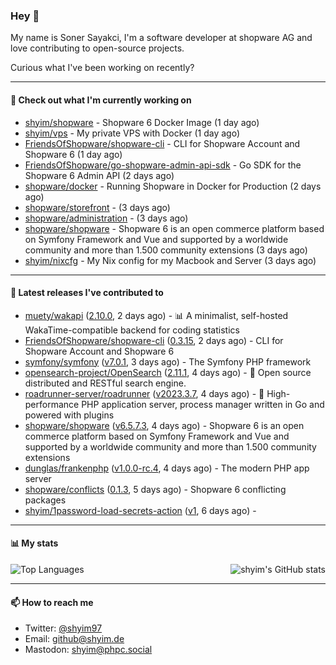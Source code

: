 ### Hey 👋

My name is Soner Sayakci, I'm a software developer at shopware AG and love contributing to open-source projects.

Curious what I've been working on recently?

---

#### 👷 Check out what I'm currently working on

- [shyim/shopware](https://github.com/shyim/shopware) - Shopware 6 Docker Image (1 day ago)
- [shyim/vps](https://github.com/shyim/vps) - My private VPS with Docker (1 day ago)
- [FriendsOfShopware/shopware-cli](https://github.com/FriendsOfShopware/shopware-cli) - CLI for Shopware Account and Shopware 6 (1 day ago)
- [FriendsOfShopware/go-shopware-admin-api-sdk](https://github.com/FriendsOfShopware/go-shopware-admin-api-sdk) - Go SDK for the Shopware 6 Admin API (2 days ago)
- [shopware/docker](https://github.com/shopware/docker) - Running Shopware in Docker for Production (2 days ago)
- [shopware/storefront](https://github.com/shopware/storefront) -  (3 days ago)
- [shopware/administration](https://github.com/shopware/administration) -  (3 days ago)
- [shopware/shopware](https://github.com/shopware/shopware) - Shopware 6 is an open commerce platform based on Symfony Framework and Vue and supported by a worldwide community and more than 1.500 community extensions (3 days ago)
- [shyim/nixcfg](https://github.com/shyim/nixcfg) - My Nix config for my Macbook and Server (3 days ago)

---

#### 🔭 Latest releases I've contributed to

- [muety/wakapi](https://github.com/muety/wakapi) ([2.10.0](https://github.com/muety/wakapi/releases/tag/2.10.0), 2 days ago) - 📊 A minimalist, self-hosted WakaTime-compatible backend for coding statistics
- [FriendsOfShopware/shopware-cli](https://github.com/FriendsOfShopware/shopware-cli) ([0.3.15](https://github.com/FriendsOfShopware/shopware-cli/releases/tag/0.3.15), 2 days ago) - CLI for Shopware Account and Shopware 6
- [symfony/symfony](https://github.com/symfony/symfony) ([v7.0.1](https://github.com/symfony/symfony/releases/tag/v7.0.1), 3 days ago) - The Symfony PHP framework
- [opensearch-project/OpenSearch](https://github.com/opensearch-project/OpenSearch) ([2.11.1](https://github.com/opensearch-project/OpenSearch/releases/tag/2.11.1), 4 days ago) - 🔎 Open source distributed and RESTful search engine.
- [roadrunner-server/roadrunner](https://github.com/roadrunner-server/roadrunner) ([v2023.3.7](https://github.com/roadrunner-server/roadrunner/releases/tag/v2023.3.7), 4 days ago) - 🤯 High-performance PHP application server, process manager written in Go and powered with plugins
- [shopware/shopware](https://github.com/shopware/shopware) ([v6.5.7.3](https://github.com/shopware/shopware/releases/tag/v6.5.7.3), 4 days ago) - Shopware 6 is an open commerce platform based on Symfony Framework and Vue and supported by a worldwide community and more than 1.500 community extensions
- [dunglas/frankenphp](https://github.com/dunglas/frankenphp) ([v1.0.0-rc.4](https://github.com/dunglas/frankenphp/releases/tag/v1.0.0-rc.4), 4 days ago) - The modern PHP app server
- [shopware/conflicts](https://github.com/shopware/conflicts) ([0.1.3](https://github.com/shopware/conflicts/releases/tag/0.1.3), 5 days ago) - Shopware 6 conflicting packages
- [shyim/1password-load-secrets-action](https://github.com/shyim/1password-load-secrets-action) ([v1](https://github.com/shyim/1password-load-secrets-action/releases/tag/v1), 6 days ago) - 

---

#### 📊 My stats

<img align="right" alt="shyim's GitHub stats" src="https://github-readme-stats.vercel.app/api?username=shyim&count_private=1&show_icons=true&" />

![Top Languages](https://github-readme-stats.vercel.app/api/top-langs/?username=shyim)

---

#### 📫 How to reach me

- Twitter: [@shyim97](https://twitter.com/shyim97)
- Email: [github@shyim.de](mailto://github@shyim.de)
- Mastodon: <a rel="me" href="https://phpc.social/@shyim">shyim@phpc.social</a>
